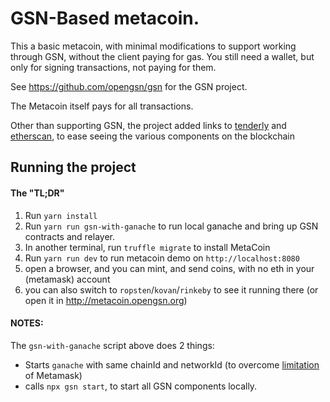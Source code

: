 # GSN-Based metacoin.

This a basic metacoin, with minimal modifications to support working through GSN, without the client paying for gas.
You still need a wallet, but only for signing transactions, not paying for them.

See https://github.com/opengsn/gsn for the GSN project.

The Metacoin itself pays for all transactions.

Other than supporting GSN, the project added links to [tenderly](https://dashboard.tenderly.dev/contract/kovan/0x2E0d94754b348D208D64d52d78BcD443aFA9fa52) and [etherscan](https://kovan.etherscan.io/address/0x2e0d94754b348d208d64d52d78bcd443afa9fa52), to ease seeing the various components on the blockchain

## Running the project
#### The "TL;DR"
1. Run `yarn install `
2. Run `yarn run gsn-with-ganache` to run local ganache and bring up GSN contracts and relayer.
3. In another terminal, run `truffle migrate` to install MetaCoin
4. Run `yarn run dev` to run metacoin demo on `http://localhost:8080`
5. open a browser, and you can mint, and send coins, with no eth in your (metamask) account
6. you can also switch to `ropsten`/`kovan`/`rinkeby` to see it running there
    (or open it in http://metacoin.opengsn.org)

#### NOTES:

The `gsn-with-ganache` script above does 2 things:

- Starts `ganache` with same chainId and networkId (to overcome [limitation](https://github.com/MetaMask/metamask-extension/issues/8385) of Metamask)
- calls `npx gsn start`, to start all GSN components locally.
